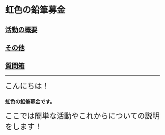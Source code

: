 <html>
    <head>
        <link rel="stylesheet" href="base.css">
        <link rel="stylesheet" href="base2.css">
        <link rel="stylesheet" href="base.js">
        <link rel="stylesheet" href="base3.css">
        <link rel="stylesheet" href="base4.css">
       <link rel="icon" href="niji icon.png">
    </head>
<body>
    <div class="animation1"><h1 class="title" id="title">虹色の鉛筆募金</h1></div>
    <h2 class=list><a href="katudou.html">活動の概要</a></h2>
    <h2 class=list><a href=sonota.html>その他</a></h2>
    <h2 class=list><a href=situmonn.html>質問箱</a></h2><p>
<hr color="gray" size=3>
<font size=5>こんにちは！</font><p>
<h3>虹色の鉛筆募金です。</h3><p>
<font size=5>ここでは簡単な活動やこれからについての説明をします！</font><p>
<font size=5>
</font>
</body>
</html>

